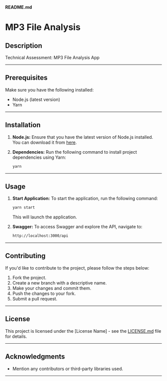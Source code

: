 **README.md**

# MP3 File Analysis

## Description

Technical Assessment: MP3 File
Analysis App 

---

## Prerequisites

Make sure you have the following installed:

- Node.js (latest version)
- Yarn

---

## Installation

1. **Node.js:**
   Ensure that you have the latest version of Node.js installed. You can download it from [here](https://nodejs.org/).

2. **Dependencies:**
   Run the following command to install project dependencies using Yarn:

   ```bash
   yarn
   ```

---

## Usage

1. **Start Application:**
   To start the application, run the following command:

   ```bash
   yarn start
   ```

   This will launch the application.

2. **Swagger:**
   To access Swagger and explore the API, navigate to:

   ```bash
   http://localhost:3000/api
   ```

---

## Contributing

If you'd like to contribute to the project, please follow the steps below:

1. Fork the project.
2. Create a new branch with a descriptive name.
3. Make your changes and commit them.
4. Push the changes to your fork.
5. Submit a pull request.

---

## License

This project is licensed under the [License Name] - see the [LICENSE.md](LICENSE.md) file for details.

---

## Acknowledgments

- Mention any contributors or third-party libraries used.

---

